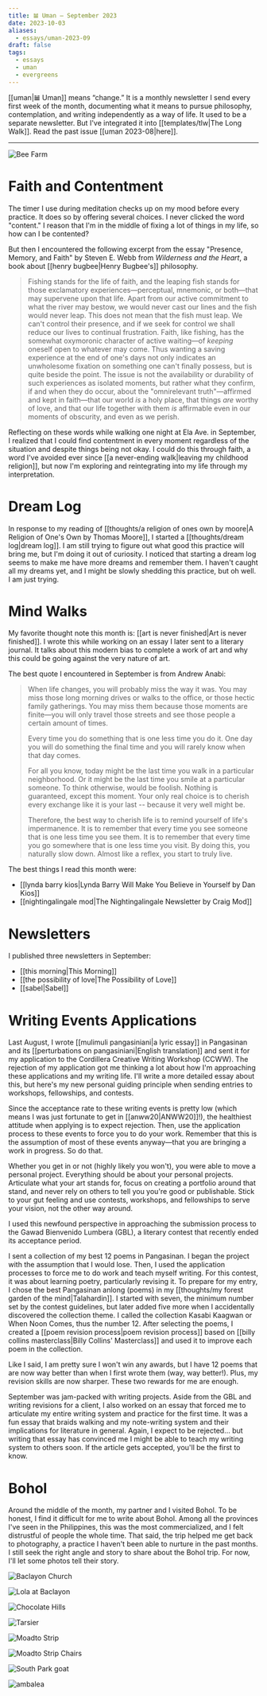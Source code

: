 ```yaml
---
title: 𝌡 Uman — September 2023
date: 2023-10-03
aliases:
  - essays/uman-2023-09
draft: false
tags:
  - essays
  - uman
  - evergreens
---
```

[[uman|𝌡 Uman]] means “change.” It is a monthly newsletter I send every first week of the month, documenting what it means to pursue philosophy, contemplation, and writing independently as a way of life. It used to be a separate newsletter. But I've integrated it into [[templates/tlw|The Long Walk]]. Read the past issue [[uman 2023-08|here]].
***
![Bee Farm](beefarm.jpg)
# Faith and Contentment

The timer I use during meditation checks up on my mood before every practice. It does so by offering several choices. I never clicked the word "content." I reason that I'm in the middle of fixing a lot of things in my life, so how can I be contented?

But then I encountered the following excerpt from the essay "Presence, Memory, and Faith" by Steven E. Webb from *Wilderness and the Heart*, a book about [[henry bugbee|Henry Bugbee's]] philosophy.

>Fishing stands for the life of faith, and the leaping fish stands for those exclamatory experiences—perceptual, mnemonic, or both—that may supervene upon that life. Apart from our active commitment to what the river may bestow, we would never cast our lines and the fish would never leap. This does not mean that the fish must leap. We can't control their presence, and if we seek for control we shall reduce our lives to continual frustration. Faith, like fishing, has the somewhat oxymoronic character of active waiting—of *keeping* oneself open to whatever may come. Thus wanting a saving experience at the end of one's days not only indicates an unwholesome fixation on something one can't finally possess, but is quite beside the point. The issue is not the availability or durability of such experiences as isolated moments, but rather what they confirm, if and when they do occur, about the "omnirelevant truth"—affirmed and kept in faith—that our world *is* a holy place, that things *are* worthy of love, and that our life together with them *is* affirmable even in our moments of obscurity, and even as we perish.

Reflecting on these words while walking one night at Ela Ave. in September, I realized that I could find contentment in every moment regardless of the situation and despite things being not okay. I could do this through faith, a word I've avoided ever since [[a never-ending walk|leaving my childhood religion]], but now I'm exploring and reintegrating into my life through my interpretation.

# Dream Log

In response to my reading of [[thoughts/a religion of ones own by moore|A Religion of One's Own by Thomas Moore]], I started a [[thoughts/dream log|dream log]]. I am still trying to figure out what good this practice will bring me, but I'm doing it out of curiosity. I noticed that starting a dream log seems to make me have more dreams and remember them. I haven't caught all my dreams yet, and I might be slowly shedding this practice, but oh well. I am just trying.

# Mind Walks

My favorite thought note this month is: [[art is never finished|Art is never finished]]. I wrote this while working on an essay I later sent to a literary journal. It talks about this modern bias to complete a work of art and why this could be going against the very nature of art.

The best quote I encountered in September is from Andrew Anabi:

>When life changes, you will probably miss the way it was. You may miss those long morning drives or walks to the office, or those hectic family gatherings. You may miss them because those moments are finite—you will only travel those streets and see those people a certain amount of times.
>
>Every time you do something that is one less time you do it. One day you will do something the final time and you will rarely know when that day comes.
>
>For all you know, today might be the last time you walk in a particular neighborhood. Or it might be the last time you smile at a particular someone. To think otherwise, would be foolish. Nothing is guaranteed, except this moment. Your only real choice is to cherish every exchange like it is your last -- because it very well might be.
>
>Therefore, the best way to cherish life is to remind yourself of life's impermanence. It is to remember that every time you see someone that is one less time you see them. It is to remember that every time you go somewhere that is one less time you visit. By doing this, you naturally slow down. Almost like a reflex, you start to truly live.

The best things I read this month were:
- [[lynda barry kios|Lynda Barry Will Make You Believe in Yourself by Dan Kios]]
- [[nightingalingale mod|The Nightingalingale Newsletter by Craig Mod]]

# Newsletters

I published three newsletters in September:

- [[this morning|This Morning]]
- [[the possibility of love|The Possibility of Love]]
- [[sabel|Sabel]]

# Writing Events Applications

Last August, I wrote [[mulimuli pangasiniani|a lyric essay]] in Pangasinan and its [[perturbations on pangasiniani|English translation]] and sent it for my application to the Cordillera Creative Writing Workshop (CCWW). The rejection of my application got me thinking a lot about how I'm approaching these applications and my writing life. I'll write a more detailed essay about this, but here's my new personal guiding principle when sending entries to workshops, fellowships, and contests.

Since the acceptance rate to these writing events is pretty low (which means I was just fortunate to get in [[anww20|ANWW20]]!), the healthiest attitude when applying is to expect rejection. Then, use the application process to these events to force you to do your work. Remember that this is the assumption of most of these events anyway—that you are bringing a work in progress. So do that.

Whether you get in or not (highly likely you won't), you were able to move a personal project. Everything should be about your personal projects. Articulate what your art stands for, focus on creating a portfolio around that stand, and never rely on others to tell you you're good or publishable. Stick to your gut feeling and use contests, workshops, and fellowships to serve your vision, not the other way around.

I used this newfound perspective in approaching the submission process to the Gawad Bienvenido Lumbera (GBL), a literary contest that recently ended its acceptance period.

I sent a collection of my best 12 poems in Pangasinan. I began the project with the assumption that I would lose. Then, I used the application processes to force me to do work and teach myself writing. For this contest, it was about learning poetry, particularly revising it. To prepare for my entry, I chose the best Pangasinan anlong (poems) in my [[thoughts/my forest garden of the mind|Talahardin]]. I started with seven, the minimum number set by the contest guidelines, but later added five more when I accidentally discovered the collection theme. I called the collection Kasabi Kaagwan or When Noon Comes, thus the number 12. After selecting the poems, I created a [[poem revision process|poem revision process]] based on [[billy collins masterclass|Billy Collins' Masterclass]] and used it to improve each poem in the collection.

Like I said, I am pretty sure I won't win any awards, but I have 12 poems that are now way better than when I first wrote them (way, way better!). Plus, my revision skills are now sharper. These two rewards for me are enough.

September was jam-packed with writing projects. Aside from the GBL and writing revisions for a client, I also worked on an essay that forced me to articulate my entire writing system and practice for the first time. It was a fun essay that braids walking and my note-writing system and their implications for literature in general. Again, I expect to be rejected... but writing that essay has convinced me I might be able to teach my writing system to others soon. If the article gets accepted, you'll be the first to know.

# Bohol

Around the middle of the month, my partner and I visited Bohol. To be honest, I find it difficult for me to write about Bohol. Among all the provinces I've seen in the Philippines, this was the most commercialized, and I felt distrustful of people the whole time. That said, the trip helped me get back to photography, a practice I haven't been able to nurture in the past months. I still seek the right angle and story to share about the Bohol trip. For now, I'll let some photos tell their story.

![Baclayon Church](baclayon.jpg)

![Lola at Baclayon](baclayon2.jpg)

![Chocolate Hills](chocolate-hills.jpg)

![Tarsier](tarsier.jpg)

![Moadto Strip](moadto.jpg)

![Moadto Strip Chairs](moadto2.jpg)

![South Park goat](southpark.jpg)

![ambalea](ambalea.jpg)